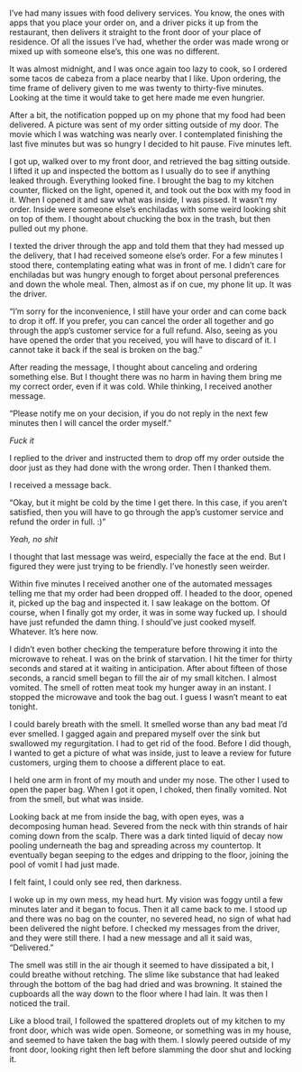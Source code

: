   

I’ve had many issues with food delivery services. You know, the ones with apps that you place your order on, and a driver picks it up from the restaurant, then delivers it straight to the front door of your place of residence. Of all the issues I’ve had, whether the order was made wrong or mixed up with someone else’s, this one was no different.

It was almost midnight, and I was once again too lazy to cook, so I ordered some tacos de cabeza from a place nearby that I like. Upon ordering, the time frame of delivery given to me was twenty to thirty-five minutes. Looking at the time it would take to get here made me even hungrier. 

After a bit, the notification popped up on my phone that my food had been delivered. A picture was sent of my order sitting outside of my door. The movie which I was watching was nearly over. I contemplated finishing the last five minutes but was so hungry I decided to hit pause. Five minutes left.

I got up, walked over to my front door, and retrieved the bag sitting outside. I lifted it up and inspected the bottom as I usually do to see if anything leaked through. Everything looked fine. I brought the bag to my kitchen counter, flicked on the light, opened it, and took out the box with my food in it. When I opened it and saw what was inside, I was pissed. It wasn’t my order. Inside were someone else’s enchiladas with some weird looking shit on top of them. I thought about chucking the box in the trash, but then pulled out my phone. 

I texted the driver through the app and told them that they had messed up the delivery, that I had received someone else’s order. For a few minutes I stood there, contemplating eating what was in front of me. I didn’t care for enchiladas but was hungry enough to forget about personal preferences and down the whole meal. Then, almost as if on cue, my phone lit up. It was the driver. 

“I’m sorry for the inconvenience, I still have your order and can come back to drop it off. If you prefer, you can cancel the order all together and go through the app’s customer service for a full refund. Also, seeing as you have opened the order that you received, you will have to discard of it. I cannot take it back if the seal is broken on the bag.” 

After reading the message, I thought about canceling and ordering something else. But I thought there was no harm in having them bring me my correct order, even if it was cold. While thinking, I received another message. 

“Please notify me on your decision, if you do not reply in the next few minutes then I will cancel the order myself.” 

*Fuck it*

I replied to the driver and instructed them to drop off my order outside the door just as they had done with the wrong order. Then I thanked them. 

I received a message back.

“Okay, but it might be cold by the time I get there. In this case, if you aren’t satisfied, then you will have to go through the app’s customer service and refund the order in full. :)” 

*Yeah, no shit* 

I thought that last message was weird, especially the face at the end. But I figured they were just trying to be friendly. I’ve honestly seen weirder. 

Within five minutes I received another one of the automated messages telling me that my order had been dropped off. I headed to the door, opened it, picked up the bag and inspected it. I saw leakage on the bottom. Of course, when I finally got my order, it was in some way fucked up. I should have just refunded the damn thing. I should’ve just cooked myself. Whatever. It’s here now. 

I didn’t even bother checking the temperature before throwing it into the microwave to reheat. I was on the brink of starvation. I hit the timer for thirty seconds and stared at it waiting in anticipation. After about fifteen of those seconds, a rancid smell began to fill the air of my small kitchen. I almost vomited. The smell of rotten meat took my hunger away in an instant. I stopped the microwave and took the bag out. I guess I wasn’t meant to eat tonight. 

I could barely breath with the smell. It smelled worse than any bad meat I’d ever smelled. I gagged again and prepared myself over the sink but swallowed my regurgitation. I had to get rid of the food. Before I did though, I wanted to get a picture of what was inside, just to leave a review for future customers, urging them to choose a different place to eat. 

I held one arm in front of my mouth and under my nose. The other I used to open the paper bag. When I got it open, I choked, then finally vomited. Not from the smell, but what was inside. 

Looking back at me from inside the bag, with open eyes, was a decomposing human head. Severed from the neck with thin strands of hair coming down from the scalp. There was a dark tinted liquid of decay now pooling underneath the bag and spreading across my countertop. It eventually began seeping to the edges and dripping to the floor, joining the pool of vomit I had just made. 

I felt faint, I could only see red, then darkness. 

I woke up in my own mess, my head hurt. My vision was foggy until a few minutes later and it began to focus. Then it all came back to me. I stood up and there was no bag on the counter, no severed head, no sign of what had been delivered the night before. I checked my messages from the driver, and they were still there. I had a new message and all it said was, “Delivered.” 

The smell was still in the air though it seemed to have dissipated a bit, I could breathe without retching. The slime like substance that had leaked through the bottom of the bag had dried and was browning. It stained the cupboards all the way down to the floor where I had lain. It was then I noticed the trail. 

Like a blood trail, I followed the spattered droplets out of my kitchen to my front door, which was wide open. Someone, or something was in my house, and seemed to have taken the bag with them. I slowly peered outside of my front door, looking right then left before slamming the door shut and locking it.